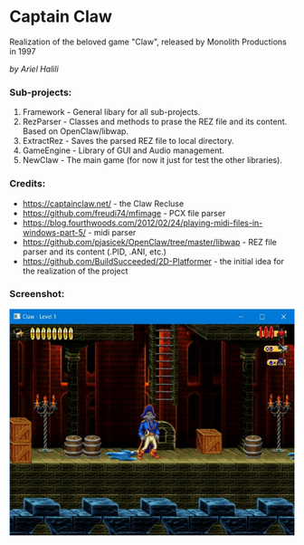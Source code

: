 # Captain Claw
Realization of the beloved game "Claw", released by Monolith Productions in 1997

_by Ariel Halili_

### Sub-projects:
1. Framework  - General libary for all sub-projects.
1. RezParser  - Classes and methods to prase the REZ file and its content. Based on OpenClaw/libwap.
1. ExtractRez - Saves the parsed REZ file to local directory.
1. GameEngine - Library of GUI and Audio management.
1. NewClaw    - The main game (for now it just for test the other libraries).


### Credits:
 - https://captainclaw.net/ - the Claw Recluse
 - https://github.com/freudi74/mfimage - PCX file parser
 - https://blog.fourthwoods.com/2012/02/24/playing-midi-files-in-windows-part-5/ - midi parser
 - https://github.com/pjasicek/OpenClaw/tree/master/libwap - REZ file parser and its content (.PID, .ANI, etc.)
 - https://github.com/BuildSucceeded/2D-Platformer - the initial idea for the realization of the project

### Screenshot:
<img src="./screenshot.jpg" alt="screenshot of level 1" height="400"/>
